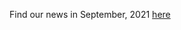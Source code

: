 Find our news in September, 2021 [here](https://drive.google.com/file/d/1WUVZw43WlzkUkTtsRrcr2To_MTYy8Lx8/view?usp=sharing)
